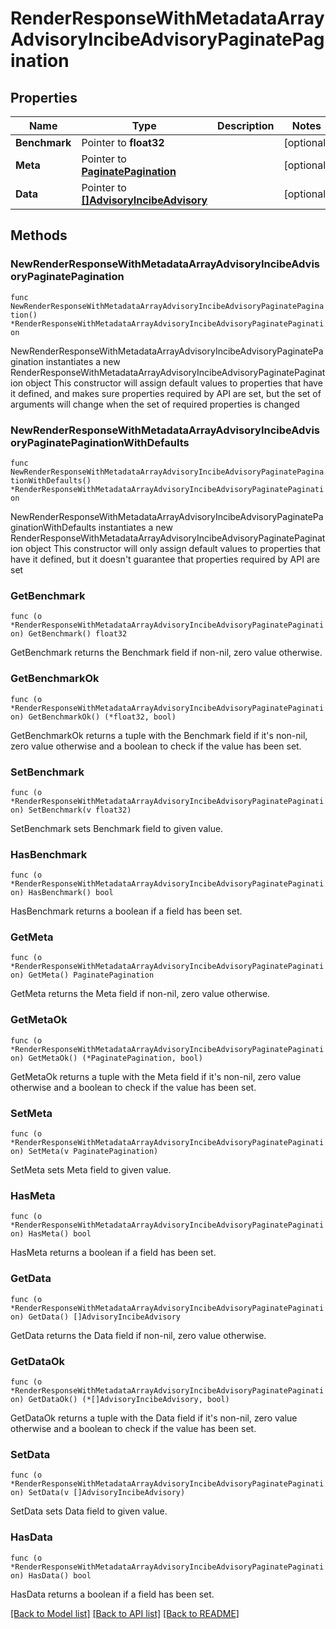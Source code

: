 # RenderResponseWithMetadataArrayAdvisoryIncibeAdvisoryPaginatePagination

## Properties

Name | Type | Description | Notes
------------ | ------------- | ------------- | -------------
**Benchmark** | Pointer to **float32** |  | [optional] 
**Meta** | Pointer to [**PaginatePagination**](PaginatePagination.md) |  | [optional] 
**Data** | Pointer to [**[]AdvisoryIncibeAdvisory**](AdvisoryIncibeAdvisory.md) |  | [optional] 

## Methods

### NewRenderResponseWithMetadataArrayAdvisoryIncibeAdvisoryPaginatePagination

`func NewRenderResponseWithMetadataArrayAdvisoryIncibeAdvisoryPaginatePagination() *RenderResponseWithMetadataArrayAdvisoryIncibeAdvisoryPaginatePagination`

NewRenderResponseWithMetadataArrayAdvisoryIncibeAdvisoryPaginatePagination instantiates a new RenderResponseWithMetadataArrayAdvisoryIncibeAdvisoryPaginatePagination object
This constructor will assign default values to properties that have it defined,
and makes sure properties required by API are set, but the set of arguments
will change when the set of required properties is changed

### NewRenderResponseWithMetadataArrayAdvisoryIncibeAdvisoryPaginatePaginationWithDefaults

`func NewRenderResponseWithMetadataArrayAdvisoryIncibeAdvisoryPaginatePaginationWithDefaults() *RenderResponseWithMetadataArrayAdvisoryIncibeAdvisoryPaginatePagination`

NewRenderResponseWithMetadataArrayAdvisoryIncibeAdvisoryPaginatePaginationWithDefaults instantiates a new RenderResponseWithMetadataArrayAdvisoryIncibeAdvisoryPaginatePagination object
This constructor will only assign default values to properties that have it defined,
but it doesn't guarantee that properties required by API are set

### GetBenchmark

`func (o *RenderResponseWithMetadataArrayAdvisoryIncibeAdvisoryPaginatePagination) GetBenchmark() float32`

GetBenchmark returns the Benchmark field if non-nil, zero value otherwise.

### GetBenchmarkOk

`func (o *RenderResponseWithMetadataArrayAdvisoryIncibeAdvisoryPaginatePagination) GetBenchmarkOk() (*float32, bool)`

GetBenchmarkOk returns a tuple with the Benchmark field if it's non-nil, zero value otherwise
and a boolean to check if the value has been set.

### SetBenchmark

`func (o *RenderResponseWithMetadataArrayAdvisoryIncibeAdvisoryPaginatePagination) SetBenchmark(v float32)`

SetBenchmark sets Benchmark field to given value.

### HasBenchmark

`func (o *RenderResponseWithMetadataArrayAdvisoryIncibeAdvisoryPaginatePagination) HasBenchmark() bool`

HasBenchmark returns a boolean if a field has been set.

### GetMeta

`func (o *RenderResponseWithMetadataArrayAdvisoryIncibeAdvisoryPaginatePagination) GetMeta() PaginatePagination`

GetMeta returns the Meta field if non-nil, zero value otherwise.

### GetMetaOk

`func (o *RenderResponseWithMetadataArrayAdvisoryIncibeAdvisoryPaginatePagination) GetMetaOk() (*PaginatePagination, bool)`

GetMetaOk returns a tuple with the Meta field if it's non-nil, zero value otherwise
and a boolean to check if the value has been set.

### SetMeta

`func (o *RenderResponseWithMetadataArrayAdvisoryIncibeAdvisoryPaginatePagination) SetMeta(v PaginatePagination)`

SetMeta sets Meta field to given value.

### HasMeta

`func (o *RenderResponseWithMetadataArrayAdvisoryIncibeAdvisoryPaginatePagination) HasMeta() bool`

HasMeta returns a boolean if a field has been set.

### GetData

`func (o *RenderResponseWithMetadataArrayAdvisoryIncibeAdvisoryPaginatePagination) GetData() []AdvisoryIncibeAdvisory`

GetData returns the Data field if non-nil, zero value otherwise.

### GetDataOk

`func (o *RenderResponseWithMetadataArrayAdvisoryIncibeAdvisoryPaginatePagination) GetDataOk() (*[]AdvisoryIncibeAdvisory, bool)`

GetDataOk returns a tuple with the Data field if it's non-nil, zero value otherwise
and a boolean to check if the value has been set.

### SetData

`func (o *RenderResponseWithMetadataArrayAdvisoryIncibeAdvisoryPaginatePagination) SetData(v []AdvisoryIncibeAdvisory)`

SetData sets Data field to given value.

### HasData

`func (o *RenderResponseWithMetadataArrayAdvisoryIncibeAdvisoryPaginatePagination) HasData() bool`

HasData returns a boolean if a field has been set.


[[Back to Model list]](../README.md#documentation-for-models) [[Back to API list]](../README.md#documentation-for-api-endpoints) [[Back to README]](../README.md)


